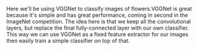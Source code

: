 Here we'll be using VGGNet to classify images of flowers.VGGNet is great because it's simple and has great performance, coming in second in the ImageNet competition. The idea here is that we keep all the convolutional layers, but replace the final fully-connected layer with our own classifier. This way we can use VGGNet as a fixed feature extractor for our images then easily train a simple classifier on top of that.
